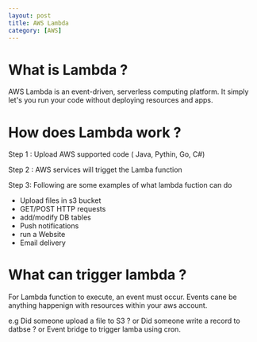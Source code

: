```yaml
---
layout: post
title: AWS Lambda
category: [AWS]
---
```


# What is Lambda ?

AWS Lambda is an event-driven, serverless computing platform. It simply let's you run your code without deploying resources and apps. 

# How does Lambda work ?

Step 1 : Upload AWS supported code ( Java, Pythin, Go, C#)

Step 2 : AWS services will trigget the Lamba function

Step 3: Following are some examples of what lambda fuction can do

* Upload files in s3 bucket
* GET/POST HTTP requests
* add/modify DB tables
* Push notifications
* run a Website
* Email delivery

# What can trigger lambda ?

For Lambda function to execute, an event must occur. Events cane be anything happenign with resources within your aws account. 

e.g Did someone upload a file to S3 ? or  Did someone write a record to datbse ? or Event bridge to trigger lamba using cron. 
